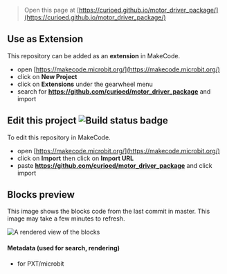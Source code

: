 
> Open this page at [https://curioed.github.io/motor_driver_package/](https://curioed.github.io/motor_driver_package/)

## Use as Extension

This repository can be added as an **extension** in MakeCode.

* open [https://makecode.microbit.org/](https://makecode.microbit.org/)
* click on **New Project**
* click on **Extensions** under the gearwheel menu
* search for **https://github.com/curioed/motor_driver_package** and import

## Edit this project ![Build status badge](https://github.com/curioed/motor_driver_package/workflows/MakeCode/badge.svg)

To edit this repository in MakeCode.

* open [https://makecode.microbit.org/](https://makecode.microbit.org/)
* click on **Import** then click on **Import URL**
* paste **https://github.com/curioed/motor_driver_package** and click import

## Blocks preview

This image shows the blocks code from the last commit in master.
This image may take a few minutes to refresh.

![A rendered view of the blocks](https://github.com/curioed/motor_driver_package/raw/master/.github/makecode/blocks.png)

#### Metadata (used for search, rendering)

* for PXT/microbit
<script src="https://makecode.com/gh-pages-embed.js"></script><script>makeCodeRender("{{ site.makecode.home_url }}", "{{ site.github.owner_name }}/{{ site.github.repository_name }}");</script>
